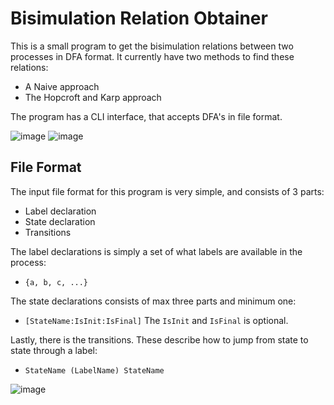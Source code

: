 # Bisimulation Relation Obtainer
This is a small program to get the bisimulation relations between two processes in DFA format.
It currently have two methods to find these relations:
* A Naive approach
* The Hopcroft and Karp approach

The program has a CLI interface, that accepts DFA's in file format.

![image](https://user-images.githubusercontent.com/22596587/228923242-47399694-31fe-4531-9467-38ef9acf8b6c.png)
![image](https://user-images.githubusercontent.com/22596587/228923348-dda8d1c8-47fe-427c-b034-297d9a418251.png)

## File Format
The input file format for this program is very simple, and consists of 3 parts:
* Label declaration
* State declaration
* Transitions

The label declarations is simply a set of what labels are available in the process:
* `{a, b, c, ...}`

The state declarations consists of max three parts and minimum one:
* `[StateName:IsInit:IsFinal]`
The `IsInit` and `IsFinal` is optional.

Lastly, there is the transitions. These describe how to jump from state to state through a label:
* `StateName (LabelName) StateName`

![image](https://user-images.githubusercontent.com/22596587/228923895-1880574a-996b-4862-ba5f-de6d8b920ec7.png)
